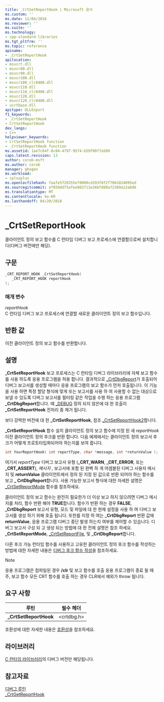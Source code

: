 ```yaml
---
title: _CrtSetReportHook | Microsoft 문서
ms.custom: ''
ms.date: 11/04/2016
ms.reviewer: ''
ms.suite: ''
ms.technology:
- cpp-standard-libraries
ms.tgt_pltfrm: ''
ms.topic: reference
apiname:
- _CrtSetReportHook
apilocation:
- msvcrt.dll
- msvcr80.dll
- msvcr90.dll
- msvcr100.dll
- msvcr100_clr0400.dll
- msvcr110.dll
- msvcr110_clr0400.dll
- msvcr120.dll
- msvcr120_clr0400.dll
- ucrtbase.dll
apitype: DLLExport
f1_keywords:
- _CrtSetReportHook
- CrtSetReportHook
dev_langs:
- C++
helpviewer_keywords:
- CrtSetReportHook function
- _CrtSetReportHook function
ms.assetid: 1ae7c64f-8c84-4797-9574-b59f00f7a509
caps.latest.revision: 13
author: corob-msft
ms.author: corob
manager: ghogen
ms.workload:
- cplusplus
ms.openlocfilehash: faa7e5726555ef8000cd393f8f2f7061024095ed
ms.sourcegitcommit: ef859ddf5afea903711e36bfd89a72389a12a8d6
ms.translationtype: MT
ms.contentlocale: ko-KR
ms.lasthandoff: 04/20/2018
---
```

# <a name="crtsetreporthook"></a>_CrtSetReportHook

클라이언트 정의 보고 함수를 C 런타임 디버그 보고 프로세스에 연결함으로써 설치합니다(디버그 버전에만 해당).

## <a name="syntax"></a>구문

```C
_CRT_REPORT_HOOK _CrtSetReportHook(
   _CRT_REPORT_HOOK reportHook
);
```

### <a name="parameters"></a>매개 변수

*reportHook*<br/>
C 런타임 디버그 보고 프로세스에 연결할 새로운 클라이언트 정의 보고 함수입니다.

## <a name="return-value"></a>반환 값

이전 클라이언트 정의 보고 함수를 반환합니다.

## <a name="remarks"></a>설명

**_CrtSetReportHook** 보고 프로세스는 C 런타임 디버그 라이브러리에 자체 보고 함수를 사용 하도록 응용 프로그램을 허용 합니다. 결과적으로 [_CrtDbgReport](crtdbgreport-crtdbgreportw.md)가 호출되어 디버그 보고서를 생성할 때마다 응용 프로그램의 보고 함수가 먼저 호출됩니다. 이 기능을 사용 하면 특정 할당 형식에 맞게 또는 보고서를 사용 하 여 사용할 수 없는 대상으로 보낼 수 있도록 디버그 보고서를 필터링 같은 작업을 수행 하는 응용 프로그램 **_CrtDbgReport**합니다. 때 [_DEBUG](../../c-runtime-library/debug.md) 정의 되지 않은에 대 한 호출이 **_CrtSetReportHook** 전처리 중 제거 됩니다.

보다 강력한 버전에 대 한 **_CrtSetReportHook**, 참조 [_CrtSetReportHook2](crtsetreporthook2-crtsetreporthookw2.md)합니다.

**_CrtSetReportHook** 함수 설치 클라이언트 정의 보고 함수에 지정 된 새 *reportHook* 이전 클라이언트 정의 후크를 반환 합니다. 다음 예제에서는 클라이언트 정의 보고서 후크가 어떻게 프로토타입화되어야 하는지를 보여 줍니다.

```C
int YourReportHook( int reportType, char *message, int *returnValue );
```

여기서 *reportType* 디버그 보고서 유형 (**_CRT_WARN**, **_CRT_ERROR**, 또는 **_CRT_ASSERT**), *메시지* , 보고서에 포함 된 완벽 하 게 어셈블된 디버그 사용자 메시지 및 **returnValue** 클라이언트에서 정의 된 지정 된 값으로 반환 되어야 하는 함수를 보고 **_ CrtDbgReport**합니다. 사용 가능한 보고서 형식에 대한 자세한 설명은 [_CrtSetReportMode](crtsetreportmode.md) 함수를 참조하세요.

클라이언트 정의 보고 함수는 완전히 필요한가 더 이상 보고 하지 않으려면 디버그 메시지를 처리, 함수 반환 해야 **TRUE**합니다. 함수가 반환 하는 경우 **FALSE**, **_CrtDbgReport** 보고서 유형, 모드 및 파일에 대 한 현재 설정을 사용 하 여 디버그 보고서를 생성 하기 위해 호출 됩니다. 또한를 지정 하 여는 **_CrtDbgReport** 반환 값에 **returnValue**, 응용 프로그램 디버그 중단 발생 하는지 여부를 제어할 수 있습니다. 디버그 보고서 구성 되 고 생성 되는 방법에 대 한 전체 설명은 참조 하세요. **_CrtSetReportMode**, [_CrtSetReportFile](crtsetreportfile.md), 및 **_CrtDbgReport**합니다.

다른 후크 가능 런타임 함수를 사용하고 고유한 클라이언트 정의 후크 함수를 작성하는 방법에 대한 자세한 내용은 [디버그 후크 함수 작성](/visualstudio/debugger/debug-hook-function-writing)을 참조하세요.

> [!NOTE]
> 응용 프로그램은 컴파일된 경우 **/clr** 및 보고 함수를 호출 응용 프로그램이 종료 될 때 주, 보고 함수 모든 CRT 함수를 호출 하는 경우 CLR에서 예외가 throw 됩니다.

## <a name="requirements"></a>요구 사항

|루틴|필수 헤더|
|-------------|---------------------|
|**_CrtSetReportHook**|\<crtdbg.h>|

호환성에 대한 자세한 내용은 [호환성](../../c-runtime-library/compatibility.md)을 참조하세요.

## <a name="libraries"></a>라이브러리

[C 런타임 라이브러리](../../c-runtime-library/crt-library-features.md)의 디버그 버전만 해당됩니다.

## <a name="see-also"></a>참고자료

[디버그 루틴](../../c-runtime-library/debug-routines.md)<br/>
[_CrtGetReportHook](crtgetreporthook.md)<br/>
